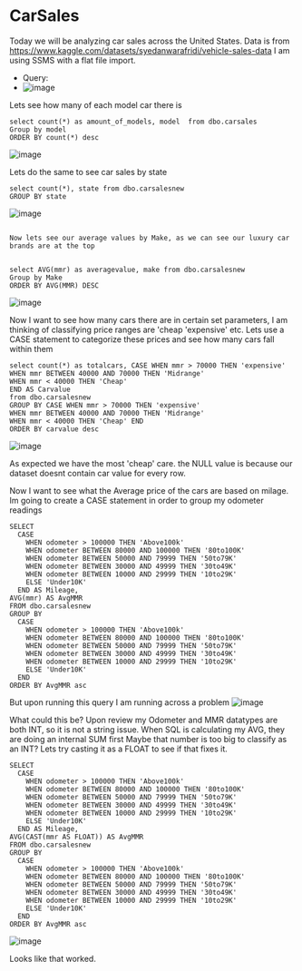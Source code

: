 # CarSales
Today we will be analyzing car sales across the United States. 
Data is from https://www.kaggle.com/datasets/syedanwarafridi/vehicle-sales-data
I am using SSMS with a flat file import. 
* Query:
* ![image](https://github.com/user-attachments/assets/67cea8ca-fd39-4082-9e98-60ef03ab39cc)

Lets see how many of each model car there is
```
select count(*) as amount_of_models, model  from dbo.carsales
Group by model
ORDER BY count(*) desc
```

![image](https://github.com/user-attachments/assets/ed0f9fdf-167c-4b94-b7f4-cefb54c02680)


Lets do the same to see car sales by state
```
select count(*), state from dbo.carsalesnew
GROUP BY state
```

![image](https://github.com/user-attachments/assets/841ec6ae-5fa3-4cc9-9f13-6a026880c677)
```

Now lets see our average values by Make, as we can see our luxury car brands are at the top 


select AVG(mmr) as averagevalue, make from dbo.carsalesnew
Group by Make
ORDER BY AVG(MMR) DESC
```

![image](https://github.com/user-attachments/assets/48553508-2c78-4762-907a-e3103dd5368b)


Now I want to see how many cars there are in certain set parameters, I am thinking of classifying price ranges are 'cheap 'expensive' etc. Lets use
a CASE statement to categorize these prices and see how many cars fall within them 

```
select count(*) as totalcars, CASE WHEN mmr > 70000 THEN 'expensive'
WHEN mmr BETWEEN 40000 AND 70000 THEN 'Midrange' 
WHEN mmr < 40000 THEN 'Cheap' 
END AS Carvalue 
from dbo.carsalesnew
GROUP BY CASE WHEN mmr > 70000 THEN 'expensive'
WHEN mmr BETWEEN 40000 AND 70000 THEN 'Midrange' 
WHEN mmr < 40000 THEN 'Cheap' END
ORDER BY carvalue desc
```
![image](https://github.com/user-attachments/assets/c497e69d-b864-4126-9208-e7510d964a27)


As expected we have the most 'cheap' care. the NULL value is because our dataset doesnt contain car value for every row. 



Now I want to see what the Average price of the cars are based on milage. Im going to create a CASE statement in order to group my odometer readings
```
SELECT 
  CASE
    WHEN odometer > 100000 THEN 'Above100k'
    WHEN odometer BETWEEN 80000 AND 100000 THEN '80to100K'
    WHEN odometer BETWEEN 50000 AND 79999 THEN '50to79K'
    WHEN odometer BETWEEN 30000 AND 49999 THEN '30to49K'
    WHEN odometer BETWEEN 10000 AND 29999 THEN '10to29K'
    ELSE 'Under10K'
  END AS Mileage,
AVG(mmr) AS AvgMMR
FROM dbo.carsalesnew
GROUP BY 
  CASE
    WHEN odometer > 100000 THEN 'Above100k'
    WHEN odometer BETWEEN 80000 AND 100000 THEN '80to100K'
    WHEN odometer BETWEEN 50000 AND 79999 THEN '50to79K'
    WHEN odometer BETWEEN 30000 AND 49999 THEN '30to49K'
    WHEN odometer BETWEEN 10000 AND 29999 THEN '10to29K'
    ELSE 'Under10K'
  END
ORDER BY AvgMMR asc
```
But upon running this query I am running across a problem 
![image](https://github.com/user-attachments/assets/3f1454ab-c6f2-4b0a-8e7d-173b3adea933)



What could this be? 
Upon review my Odometer and MMR datatypes are both INT, so it is not a string issue. When SQL is calculating my AVG, they are doing an internal SUM first
Maybe that number is too big to classify as an INT? Lets try casting it as a FLOAT to see if that fixes it. 
```
SELECT 
  CASE
    WHEN odometer > 100000 THEN 'Above100k'
    WHEN odometer BETWEEN 80000 AND 100000 THEN '80to100K'
    WHEN odometer BETWEEN 50000 AND 79999 THEN '50to79K'
    WHEN odometer BETWEEN 30000 AND 49999 THEN '30to49K'
    WHEN odometer BETWEEN 10000 AND 29999 THEN '10to29K'
    ELSE 'Under10K'
  END AS Mileage,
AVG(CAST(mmr AS FLOAT)) AS AvgMMR
FROM dbo.carsalesnew
GROUP BY 
  CASE
    WHEN odometer > 100000 THEN 'Above100k'
    WHEN odometer BETWEEN 80000 AND 100000 THEN '80to100K'
    WHEN odometer BETWEEN 50000 AND 79999 THEN '50to79K'
    WHEN odometer BETWEEN 30000 AND 49999 THEN '30to49K'
    WHEN odometer BETWEEN 10000 AND 29999 THEN '10to29K'
    ELSE 'Under10K'
  END
ORDER BY AvgMMR asc
```
![image](https://github.com/user-attachments/assets/98ee4cbf-e8fa-446b-af87-b54ffc7dbb04)

Looks like that worked. 
